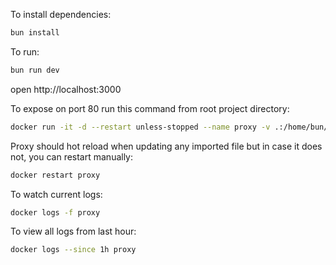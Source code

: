 To install dependencies:

```sh
bun install
```

To run:

```sh
bun run dev
```

open http://localhost:3000

To expose on port 80 run this command from root project directory:

```sh
docker run -it -d --restart unless-stopped --name proxy -v .:/home/bun/app -p 3000:3000 -p 80:3000 oven/bun bun dev
```

Proxy should hot reload when updating any imported file but in case it does not, you can restart manually:

```sh
docker restart proxy
```

To watch current logs:

```sh
docker logs -f proxy
```

To view all logs from last hour:

```sh
docker logs --since 1h proxy
```
